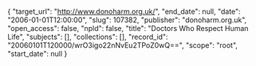 {
  "target_url": "http://www.donoharm.org.uk/", 
  "end_date": null, 
  "date": "2006-01-01T12:00:00", 
  "slug": 107382, 
  "publisher": "donoharm.org.uk", 
  "open_access": false, 
  "npld": false, 
  "title": "Doctors Who Respect Human Life", 
  "subjects": [], 
  "collections": [], 
  "record_id": "20060101T120000/wrO3igo22nNvEu2TPoZ0wQ==", 
  "scope": "root", 
  "start_date": null
}

